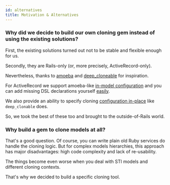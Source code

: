 ```yaml
---
id: alternatives
title: Motivation & Alternatives
---
```


### Why did we decide to build our own cloning gem instead of using the existing solutions?

First, the existing solutions turned out not to be stable and flexible enough for us.

Secondly, they are Rails-only (or, more precisely, ActiveRecord-only).

Nevertheless, thanks to [amoeba](https://github.com/amoeba-rb/amoeba) and [deep_cloneable](https://github.com/moiristo/deep_cloneable) for inspiration.

For ActiveRecord we support amoeba-like [in-model configuration](active_record.md) and you can add missing DSL declarations yourself [easily](customization.md).

We also provide an ability to specify cloning [configuration in-place](inline_configuration.md) like `deep_clonable` does.

So, we took the best of these too and brought to the outside-of-Rails world.

### Why build a gem to clone models at all?

That's a good question. Of course, you can write plain old Ruby services do handle the cloning logic. But for complex models hierarchies, this approach has major disadvantages: high code complexity and lack of re-usability.

The things become even worse when you deal with STI models and different cloning contexts.

That's why we decided to build a specific cloning tool.
